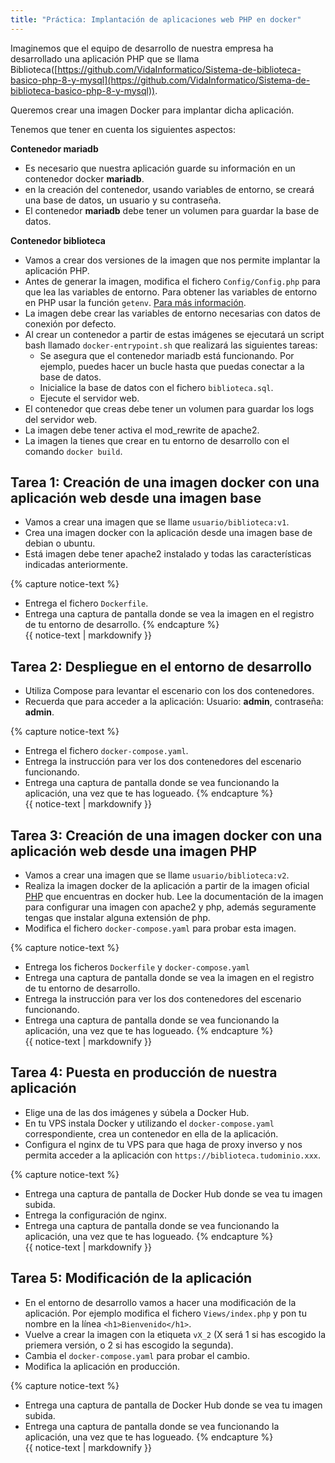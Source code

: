 ```yaml
---
title: "Práctica: Implantación de aplicaciones web PHP en docker"
---
```


Imaginemos que el equipo de desarrollo de nuestra empresa ha desarrollado una aplicación PHP que se llama Biblioteca([https://github.com/VidaInformatico/Sistema-de-biblioteca-basico-php-8-y-mysql](https://github.com/VidaInformatico/Sistema-de-biblioteca-basico-php-8-y-mysql)).

Queremos crear una imagen Docker para implantar dicha aplicación.

Tenemos que tener en cuenta los siguientes aspectos:

**Contenedor mariadb**

* Es necesario que nuestra aplicación guarde su información en un contenedor docker **mariadb**.
* en la creación del contenedor, usando variables de entorno, se creará una base de datos, un usuario y su contraseña.
* El contenedor **mariadb** debe tener un volumen para guardar la base de datos.

**Contenedor biblioteca**

* Vamos a crear dos versiones de la imagen que nos permite implantar la aplicación PHP.
* Antes de generar la imagen, modifica el fichero `Config/Config.php` para que lea las variables de entorno. Para obtener las variables de entorno en PHP usar la función `getenv`. [Para más información](http://php.net/manual/es/function.getenv.php).
* La imagen debe crear las variables de entorno necesarias con datos de conexión por defecto.
* Al crear un contenedor a partir de estas imágenes se ejecutará un script bash llamado `docker-entrypoint.sh` que realizará las siguientes tareas:
    * Se asegura que el contenedor mariadb está funcionando. Por ejemplo, puedes hacer un bucle hasta que puedas conectar a la base de datos.
    * Inicialice la base de datos con el fichero `biblioteca.sql`.
    * Ejecute el servidor web.
* El contenedor que creas debe tener un volumen para guardar los logs del servidor web.
* La imagen debe tener activa el mod_rewrite de apache2.
* La imagen la tienes que crear en tu entorno de desarrollo con el comando `docker build`.

## Tarea 1: Creación de una imagen docker con una aplicación web desde una imagen base

* Vamos a crear una imagen que se llame `usuario/biblioteca:v1`.
* Crea una imagen docker con la aplicación desde una imagen base de debian o ubuntu.
* Está imagen debe tener apache2 instalado y todas las características indicadas anteriormente.

{% capture notice-text %} 
* Entrega el fichero `Dockerfile`.
* Entrega una captura de pantalla donde se vea la imagen en el registro de tu entorno de desarrollo.
{% endcapture %}<div class="notice--info">{{ notice-text | markdownify }}</div>

## Tarea 2: Despliegue en el entorno de desarrollo

* Utiliza Compose para levantar el escenario con los dos contenedores.
* Recuerda que para acceder a la aplicación: Usuario: **admin**, contraseña: **admin**.

{% capture notice-text %} 
* Entrega el fichero `docker-compose.yaml`.
* Entrega la instrucción para ver los dos contenedores del escenario funcionando.
* Entrega una captura de pantalla donde se vea funcionando la aplicación, una vez que te has logueado.
{% endcapture %}<div class="notice--info">{{ notice-text | markdownify }}</div>

## Tarea 3: Creación de una imagen docker con una aplicación web desde una imagen PHP

* Vamos a crear una imagen que se llame `usuario/biblioteca:v2`.
* Realiza la imagen docker de la aplicación a partir de la imagen oficial [PHP](https://hub.docker.com/_/php/) que encuentras en docker hub. Lee la documentación de la imagen para configurar una imagen con apache2 y php, además seguramente tengas que instalar alguna extensión de php.
* Modifica el fichero `docker-compose.yaml` para probar esta imagen.

{% capture notice-text %} 
* Entrega los ficheros `Dockerfile` y `docker-compose.yaml`
* Entrega una captura de pantalla donde se vea la imagen en el registro de tu entorno de desarrollo.
* Entrega la instrucción para ver los dos contenedores del escenario funcionando.
* Entrega una captura de pantalla donde se vea funcionando la aplicación, una vez que te has logueado.
{% endcapture %}<div class="notice--info">{{ notice-text | markdownify }}</div>

## Tarea 4: Puesta en producción de nuestra aplicación

* Elige una de las dos imágenes y súbela a Docker Hub.
* En tu VPS instala Docker y utilizando el `docker-compose.yaml` correspondiente, crea un contenedor en ella de la aplicación.
* Configura el nginx de tu VPS para que haga de proxy inverso y nos permita acceder a la aplicación con `https://biblioteca.tudominio.xxx`.

{% capture notice-text %} 
* Entrega una captura de pantalla de Docker Hub donde se vea tu imagen subida.
* Entrega la configuración de nginx.
* Entrega una captura de pantalla donde se vea funcionando la aplicación, una vez que te has logueado.
{% endcapture %}<div class="notice--info">{{ notice-text | markdownify }}</div>

## Tarea 5: Modificación de la aplicación

* En el entorno de desarrollo vamos a hacer una modificación de la aplicación. Por ejemplo modifica el fichero `Views/index.php` y pon tu nombre en la línea `<h1>Bienvenido</h1>`.
* Vuelve a crear la imagen con la etiqueta `vX_2` (X será 1 si has escogido la priemera versión, o 2 si has escogido la segunda).
* Cambia el `docker-compose.yaml` para probar el cambio.
* Modifica la aplicación en producción.

{% capture notice-text %} 
* Entrega una captura de pantalla de Docker Hub donde se vea tu imagen subida.
* Entrega una captura de pantalla donde se vea funcionando la aplicación, una vez que te has logueado.
{% endcapture %}<div class="notice--info">{{ notice-text | markdownify }}</div>
